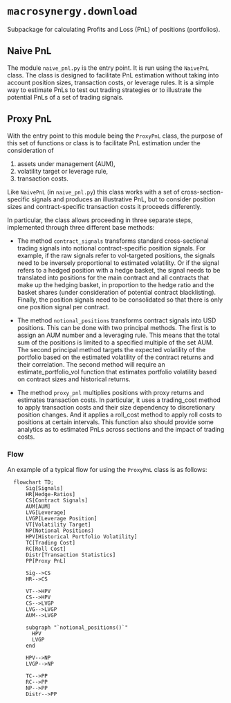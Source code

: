 # `macrosynergy.download`

Subpackage for calculating Profits and Loss (PnL) of positions (portfolios).

## Naive PnL

The module `naive_pnl.py` is the entry point. It is run using the `NaivePnL` class. The class is designed to facilitate PnL estimation without taking into account position sizes, transaction costs, or leverage rules. It is a simple way to estimate PnLs to test out trading strategies or to illustrate the potential PnLs of a set of trading signals.

## Proxy PnL

With the entry point to this module being the `ProxyPnL` class, the purpose of this set of functions or class is to facilitate PnL estimation under the consideration of

1. assets under management (AUM),
2. volatility target or leverage rule,
3. transaction costs.

Like `NaivePnL` (in `naive_pnl.py`) this class works with a set of cross-section-specific signals and produces an illustrative PnL, but to consider position sizes and contract-specific transaction costs it proceeds differently.

In particular, the class allows proceeding in three separate steps, implemented through three different base methods:

- The method `contract_signals` transforms standard cross-sectional trading signals into notional contract-specific position signals. For example, if the raw signals refer to vol-targeted positions, the signals need to be inversely proportional to estimated volatility. Or if the signal refers to a hedged position with a hedge basket, the signal needs to be translated into positions for the main contract and all contracts that make up the hedging basket, in proportion to the hedge ratio and the basket shares (under consideration of potential contract blacklisting). Finally, the position signals need to be consolidated so that there is only one position signal per contract.

- The method `notional_positions` transforms contract signals into USD positions. This can be done with two principal methods. The first is to assign an AUM number and a leveraging rule. This means that the total sum of the positions is limited to a specified multiple of the set AUM. The second principal method targets the expected volatility of the portfolio based on the estimated volatility of the contract returns and their correlation. The second method will require an estimate_portfolio_vol function that estimates portfolio volatility based on contract sizes and historical returns.

- The method `proxy_pnl` multiplies positions with proxy returns and estimates transaction costs. In particular, it uses a trading_cost method to apply transaction costs and their size dependency to discretionary position changes. And it applies a roll_cost method to apply roll costs to positions at certain intervals. This function also should provide some analytics as to estimated PnLs across sections and the impact of trading costs.

### Flow

An example of a typical flow for using the `ProxyPnL` class is as follows:

```mermaid
  flowchart TD;
      Sig[Signals]
      HR[Hedge-Ratios]
      CS[Contract Signals]
      AUM[AUM]
      LVG[Leverage]
      LVGP[Leverage Position]
      VT[Volatility Target]
      NP(Notional Positions)
      HPV[Historical Portfolio Volatility]
      TC[Trading Cost]
      RC[Roll Cost]
      Distr[Transaction Statistics]
      PP[Proxy PnL]

      Sig-->CS
      HR-->CS

      VT-->HPV
      CS-->HPV
      CS-->LVGP
      LVG-->LVGP
      AUM-->LVGP

      subgraph "`notional_positions()`"
        HPV
        LVGP
      end

      HPV-->NP
      LVGP-->NP

      TC-->PP
      RC-->PP
      NP-->PP
      Distr-->PP

```
